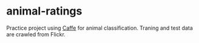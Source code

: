 # animal-ratings
Practice project using [Caffe](http://caffe.berkeleyvision.org/) for animal classification. Traning and test data are crawled from Flickr.

